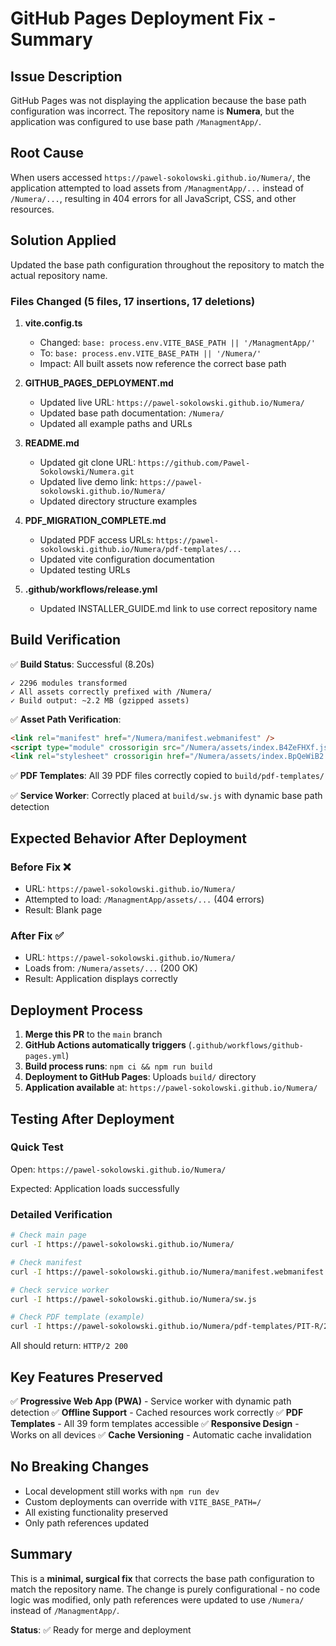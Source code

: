 # GitHub Pages Deployment Fix - Summary

## Issue Description
GitHub Pages was not displaying the application because the base path configuration was incorrect. The repository name is **Numera**, but the application was configured to use base path `/ManagmentApp/`.

## Root Cause
When users accessed `https://pawel-sokolowski.github.io/Numera/`, the application attempted to load assets from `/ManagmentApp/...` instead of `/Numera/...`, resulting in 404 errors for all JavaScript, CSS, and other resources.

## Solution Applied
Updated the base path configuration throughout the repository to match the actual repository name.

### Files Changed (5 files, 17 insertions, 17 deletions)

1. **vite.config.ts**
   - Changed: `base: process.env.VITE_BASE_PATH || '/ManagmentApp/'`
   - To: `base: process.env.VITE_BASE_PATH || '/Numera/'`
   - Impact: All built assets now reference the correct base path

2. **GITHUB_PAGES_DEPLOYMENT.md**
   - Updated live URL: `https://pawel-sokolowski.github.io/Numera/`
   - Updated base path documentation: `/Numera/`
   - Updated all example paths and URLs

3. **README.md**
   - Updated git clone URL: `https://github.com/Pawel-Sokolowski/Numera.git`
   - Updated live demo link: `https://pawel-sokolowski.github.io/Numera/`
   - Updated directory structure examples

4. **PDF_MIGRATION_COMPLETE.md**
   - Updated PDF access URLs: `https://pawel-sokolowski.github.io/Numera/pdf-templates/...`
   - Updated vite configuration documentation
   - Updated testing URLs

5. **.github/workflows/release.yml**
   - Updated INSTALLER_GUIDE.md link to use correct repository name

## Build Verification

✅ **Build Status**: Successful (8.20s)
```
✓ 2296 modules transformed
✓ All assets correctly prefixed with /Numera/
✓ Build output: ~2.2 MB (gzipped assets)
```

✅ **Asset Path Verification**:
```html
<link rel="manifest" href="/Numera/manifest.webmanifest" />
<script type="module" crossorigin src="/Numera/assets/index.B4ZeFHXf.js"></script>
<link rel="stylesheet" crossorigin href="/Numera/assets/index.BpQeWiB2.css">
```

✅ **PDF Templates**: All 39 PDF files correctly copied to `build/pdf-templates/`

✅ **Service Worker**: Correctly placed at `build/sw.js` with dynamic base path detection

## Expected Behavior After Deployment

### Before Fix ❌
- URL: `https://pawel-sokolowski.github.io/Numera/`
- Attempted to load: `/ManagmentApp/assets/...` (404 errors)
- Result: Blank page

### After Fix ✅
- URL: `https://pawel-sokolowski.github.io/Numera/`
- Loads from: `/Numera/assets/...` (200 OK)
- Result: Application displays correctly

## Deployment Process

1. **Merge this PR** to the `main` branch
2. **GitHub Actions automatically triggers** (`.github/workflows/github-pages.yml`)
3. **Build process runs**: `npm ci && npm run build`
4. **Deployment to GitHub Pages**: Uploads `build/` directory
5. **Application available** at: `https://pawel-sokolowski.github.io/Numera/`

## Testing After Deployment

### Quick Test
Open: `https://pawel-sokolowski.github.io/Numera/`

Expected: Application loads successfully

### Detailed Verification
```bash
# Check main page
curl -I https://pawel-sokolowski.github.io/Numera/

# Check manifest
curl -I https://pawel-sokolowski.github.io/Numera/manifest.webmanifest

# Check service worker
curl -I https://pawel-sokolowski.github.io/Numera/sw.js

# Check PDF template (example)
curl -I https://pawel-sokolowski.github.io/Numera/pdf-templates/PIT-R/2023/PIT-R_2023.pdf
```

All should return: `HTTP/2 200`

## Key Features Preserved

✅ **Progressive Web App (PWA)** - Service worker with dynamic path detection
✅ **Offline Support** - Cached resources work correctly
✅ **PDF Templates** - All 39 form templates accessible
✅ **Responsive Design** - Works on all devices
✅ **Cache Versioning** - Automatic cache invalidation

## No Breaking Changes

- Local development still works with `npm run dev`
- Custom deployments can override with `VITE_BASE_PATH=/`
- All existing functionality preserved
- Only path references updated

## Summary

This is a **minimal, surgical fix** that corrects the base path configuration to match the repository name. The change is purely configurational - no code logic was modified, only path references were updated to use `/Numera/` instead of `/ManagmentApp/`.

**Status**: ✅ Ready for merge and deployment
